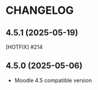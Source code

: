 CHANGELOG
=========

4.5.1 (2025-05-19)
------------------
[HOTFIX] #214

4.5.0 (2025-05-06)
------------------
* Moodle 4.5 compatible version
